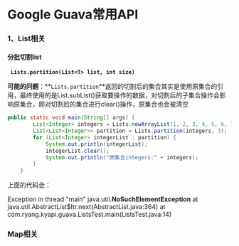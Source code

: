 # Google Guava常用API

### 1、List相关

#### 分批切割list

**` Lists.partition(List<T> list, int size)`**

**可能的问题**：**`Lists.partition`**返回的切割后的集合其实是使用原集合的引用，最终使用的是List.subList()获取要操作的数据，对切割后的子集合操作会影响原集合，即对切割后的集合进行clear()操作，原集合也会被清空

```java
public static void main(String[] args) {
        List<Integer> integers = Lists.newArrayList(1, 2, 3, 4, 5, 6, 7, 8);
        List<List<Integer>> partition = Lists.partition(integers, 3);
        for (List<Integer> integerList : partition) {
            System.out.println(integerList);
            integerList.clear();
            System.out.println("原集合integers:" + integers);
        }
    }
```

上面的代码会：

Exception in thread "main" java.util.**NoSuchElementException**
	at java.util.AbstractList$Itr.next(AbstractList.java:364)
	at com.ryang.kyapi.guava.ListsTest.main(ListsTest.java:14)

### Map相关





